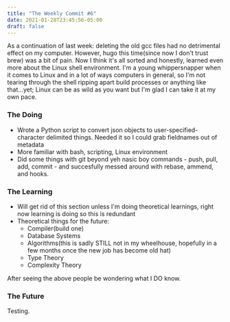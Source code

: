 ```yaml
---
title: "The Weekly Commit #6"
date: 2021-01-28T23:45:56-05:00
draft: false 
---
```

As a continuation of last week: deleting the old gcc files had no detrimental effect on my computer. However, hugo this time(since now I don't trust brew) was a bit of pain. Now I think it's all sorted and honestly, learned even more about the Linux shell environment. I'm a young whippersnapper when it comes to Linux and in a lot of ways computers in general, so I'm not tearing through the shell ripping apart build processes or anything like that...yet; Linux can be as wild as you want but I'm glad I can take it at my own pace.

### The Doing
* Wrote a Python script to convert json objects to user-specified-character delimited things. Needed it so I could grab fieldnames out of metadata
* More familiar with bash, scripting, Linux environment
* Did some things with git beyond yeh nasic boy commands - push, pull, add, commit - and succesfully messed around with rebase, ammend, and hooks.

### The Learning
* Will get rid of this section unless I'm doing theoretical learnings, right now learning is doing so this is redundant
* Theoretical things for the future:
	* Compiler(build one)
	* Database Systems
	* Algorithms(this is sadly STILL not in my wheelhouse, hopefully in a few months once the new job has become old hat)
	* Type Theory
	* Complexity Theory

After seeing the above people be wondering what I DO know.

### The Future
Testing. 

